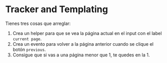 # Tracker and Templating

Tienes tres cosas que arreglar:

 1. Crea un helper para que se vea la página actual en el input con el label `current page`.
 2. Crea un evento para volver a la página anterior cuando se clique el botón `previous`.
 3. Consigue que si vas a una página menor que 1, te quedes en la 1.
